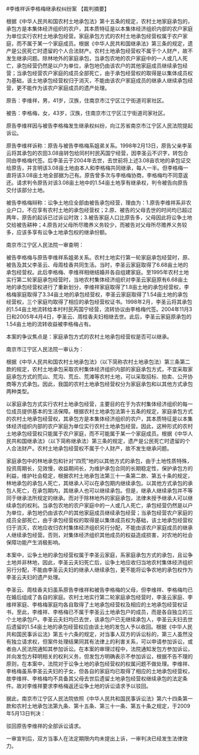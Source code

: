 #李维祥诉李格梅继承权纠纷案 
【裁判摘要】

根据《中华人民共和国农村土地承包法》第十五条的规定，农村土地家庭承包的，承包方是本集体经济组织的农户，其本质特征是以本集体经济组织内部的农户家庭为单位实行农村土地承包经营。家庭承包方式的农村土地承包经营权属于农户家庭，而不属于某一个家庭成员。根据《中华人民共和国继承法》第三条的规定，遗产是公民死亡时遗留的个人合法财产。农村土地承包经营权不属于个人财产，故不发生继承问题。除林地外的家庭承包，当承包农地的农户家庭中的一人或几人死亡，承包经营仍然是以户为单位，承包地仍由该农户的其他家庭成员继续承包经营；当承包经营农户家庭的成员全部死亡，由于承包经营权的取得是以集体成员权为基础，该土地承包经营权归于消灭，不能由该农户家庭成员的继承人继续承包经营，更不能作为该农户家庭成员的遗产处理。



原告：李维祥，男，41岁，汉族，住南京市江宁区江宁街道司家社区。

被告：李格梅，女，43岁，汉族，住南京市江宁区江宁街道司家社区。

原告李维祥因与被告李格梅发生继承权纠纷，向江苏省南京市江宁区人民法院提起诉讼。

原告李维祥诉称：原告与被告李格梅系姐弟关系。1998年2月13日，原告父亲李圣云将其承包的农田3.08亩转包给同村村民芮国宁经营，因李圣云不识字，转包合同由李格梅代签。后李圣云于2004年去世，去世前将上述3.08亩农地的承包证交给原告，并言明该3.08亩土地由本人和李格梅共同继承，每人一半。但李格梅一直将该3.08亩土地全部据为己有。原告曾多次与李格梅协商，李格梅均不同意返还。请求判令原告对该3.08亩土地中的1.54亩土地享有继承权，判令被告向原告交付该部分土地。

被告李格梅辩称：讼争土地应全部由被告承包经营，理由为：1.原告李维祥系非农业户口，不应享有农村土地的承包经营权；2.原、被告的父母去世的时间均已超过两年，原告的起诉已过诉讼时效；3.被告家庭人口比原告多，父母因此将讼争土地交给被告耕种；4.原告对父母所尽赡养义务较少，而被告对父母所尽赡养义务较多，应该多享有讼争土地承包权的继承份额。

南京市江宁区人民法院一审查明：

被告李格梅与原告李维祥系姐弟关系。农村土地实行第一轮家庭承包经营时，原、被告及其父李圣云、母周桂香共同生活。当时，李圣云家庭取得了6.68亩土地的承包经营权。此后李格梅、李维祥相继结婚并各自组建家庭。至1995年农村土地实行第二轮家庭承包经营时，当地农村集体经济组织对李圣云家庭原有6.68亩土地的承包经营权进行了重新划分，李维祥家庭取得了1.8亩土地的承包经营权，李格梅家庭取得了3.34亩土地的承包经营权，李圣云家庭取得了1.54亩土地的承包经营权，三个家庭均取得了相应的承包经营权证书。1998年2月，李圣云将其承包的1.54亩土地流转给本村村民芮国宁经营，流转协议由李格梅代签。2004年11月3日和2005年4月4日，李圣云、周桂香夫妇相继去世。此后，李圣云家庭原承包的1.54亩土地的流转收益被李格梅占有。

本案的争议焦点是：家庭承包方式的农村土地承包经营权是否可以继承。

南京市江宁区人民法院一审认为：

根据《中华人民共和国农村土地承包法》（以下简称农村土地承包法）第三条第二款的规定，农村土地承包采取农村集体经济组织内部的家庭承包方式，不宜采取家庭承包方式的荒山、荒沟、荒丘、荒滩等农村土地，可以采取招标、拍卖、公开协商等方式承包。因此，我国的农村土地承包经营权分为家庭承包和以其他方式承包两种类型。

以家庭承包方式实行农村土地承包经营，主要目的在于为农村集体经济组织的每一位成员提供基本的生活保障。根据农村土地承包法第十五条的规定，家庭承包方式的农村土地承包经营权，其承包方是本集体经济组织的农户，其本质特征是以本集体经济组织内部的农户家庭为单位实行农村土地承包经营。因此，这种形式的农村土地承包经营权只能属于农户家庭，而不可能属于某一个家庭成员。根据《中华人民共和国继承法》（以下简称继承法）第三条的规定，遗产是公民死亡时遗留的个人合法财产。农村土地承包经营权不属于个人财产，故不发生继承问题。

家庭承包中的林地承包和针对“四荒”地的以其他方式的承包，由于土地性质特殊，投资周期长，见效慢，收益期间长，为维护承包合同的长期稳定性，保护承包方的利益，维护社会稳定，根据农村土地承包法第三十一条第二款、第五十条的规定，林地承包的承包人死亡，其继承人可以在承包期内继续承包。以其他方式承包的承包人死亡，在承包期内，其继承人也可以继续承包。但是，继承人继续承包并不等同于继承法所规定的继承。而对于除林地外的家庭承包，法律未授予继承人可以继续承包的权利。当承包农地的农户家庭中的一人或几人死亡，承包经营仍然是以户为单位，承包地仍由该农户的其他家庭成员继续承包经营；当承包经营农户家庭的成员全部死亡，由于承包经营权的取得是以集体成员权为基础，该土地承包经营权归于消灭，农地应收归农村集体经济组织另行分配，不能由该农户家庭成员的继承人继续承包经营。否则，对集体经济组织其他成员的权益造成损害，对农地的社会保障功能产生消极影响。

本案中，讼争土地的承包经营权属于李圣云家庭，系家庭承包方式的承包，且讼争土地并非林地，因此，李圣云夫妇死亡后，讼争土地应收归当地农村集体经济组织另行分配，不能由李圣云夫妇的继承人继续承包，更不能将讼争农地的承包权作为李圣云夫妇的遗产处理。

李圣云、周桂香夫妇虽系原告李维祥和被告李格梅的父母，但李维祥、李格梅均已在婚后组成了各自的家庭。农村土地实行第二轮家庭承包经营时，李圣云家庭、李维祥家庭、李格梅家庭均各自取得了土地承包经营权及相应的土地承包经营权证书，至此，李维祥、李格梅已不属于李圣云土地承包户的成员，而是各自独立的三个土地承包户。李圣云夫妇均已去世，该承包户已无继续承包人，李圣云夫妇去世后遗留的1.54亩土地的承包经营权应由该土地的发包人予以收回。根据《中华人民共和国民事诉讼法》第五十六条的规定，对当事人双方的诉讼标的，第三人虽然没有独立请求权，但案件处理结果同其有法律上的利害关系，可以申请参加诉讼，或者由人民法院通知其参加诉讼。在本案的审理过程中，法院通知发包方参加诉讼，并向发包方释明相关的权利义务，但发包方明确表示不参加诉讼，根据不告不理的原则，在本案中，法院对于讼争土地的承包经营权的权属问题不做处理。李维祥、李格梅虽系李圣云夫妇的子女，但各自的家庭均已取得了相应的土地承包经营权，故李维祥、李格梅均不具备其父母去世后遗留土地承包经营权继续承包的法定条件。故对李维祥要求李格梅返还讼争土地的诉讼请求予以驳回。

据此，南京市江宁区人民法院依照《中华人民共和国民事诉讼法》第六十四条第一款和农村土地承包法第九条、第十五条、第三十一条、第五十条之规定，于2009年5月13日判决：

驳回原告李维祥的全部诉讼请求。

一审宣判后，双方当事人在法定期限内均未提出上诉，一审判决已经发生法律效力。


